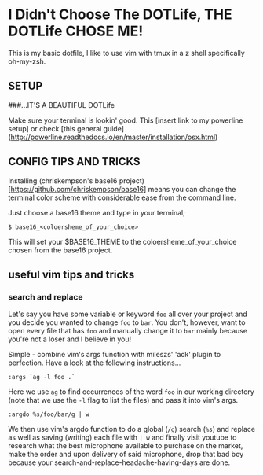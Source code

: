 # I Didn't Choose The DOTLife, THE DOTLife CHOSE ME!

This is my basic dotfile, I like to use vim with tmux in a z shell specifically
oh-my-zsh.

## SETUP

###...IT'S A BEAUTIFUL DOTLife

Make sure your terminal is lookin' good. This [insert link to my powerline
setup] or check [this general guide]
(http://powerline.readthedocs.io/en/master/installation/osx.html)

## CONFIG TIPS AND TRICKS

Installing (chriskempson's base16 project) [https://github.com/chriskempson/base16] means you can change the terminal
color scheme with considerable ease from the command line.

Just choose a base16 theme and type in your terminal;

```
$ base16_<coloersheme_of_your_choice>
```

This will set your $BASE16_THEME to the coloersheme_of_your_choice chosen from
the base16 project.

## useful vim tips and tricks

### search and replace

Let's say you have some variable or keyword `foo` all over your project and you
decide you wanted to change `foo` to `bar`. You don't, however, want to open
every file that has `foo` and manually change it to `bar` mainly because you're
not a loser and I believe in you!

Simple - combine vim's args function with mileszs' 'ack' plugin to perfection.
Have a look at the following instructions...

```
:args `ag -l foo .`
```

Here we use `ag` to find occurrences of the word `foo` in our working directory
(note that we use the `-l` flag to list the files) and pass it into vim's
args.

```
:argdo %s/foo/bar/g | w
```

We then use vim's argdo function to do a global (`/g`) search (`%s`) and replace
as well as saving (writing) each file with `| w` and finally visit youtube to
research what the best microphone available to purchase on the market, make
the order and upon delivery of said microphone, drop that bad boy because your
search-and-replace-headache-having-days are done.
